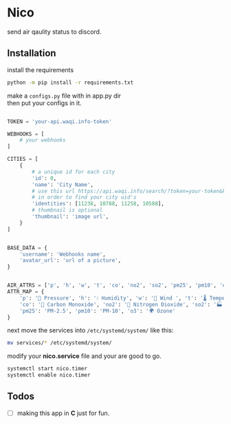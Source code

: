 # Nico

send air qaulity status to discord.

## Installation

install the requirements

```bash
python -m pip install -r requirements.txt
```

make a `configs.py` file with in app.py dir \
then put your configs in it.

```py

TOKEN = 'your-api.waqi.info-token'

WEBHOOKS = [
    # your webhooks
]

CITIES = [
    {
        # a unique id for each city
        'id': 0,
        'name': 'City Name',
        # use this url https://api.waqi.info/search/?token=your-token&keyword=london
        # in order to find your city uid's
        'identities': [11238, 10788, 11258, 10588],
        # thumbnail is optional
        'thumbnail': 'image url',
    }
]


BASE_DATA = {
    'username': 'Webhooks name',
    'avatar_url': 'url of a picture',
}


AIR_ATTRS = ['p', 'h', 'w', 't', 'co', 'no2', 'so2', 'pm25', 'pm10', 'o3']
ATTR_MAP = {
    'p': '🗿 Pressure', 'h': '💧 Humidity', 'w': '💨 Wind ', 't': '🌡 Temperature',
    'co': '🚗 Carbon Monoxide', 'no2': '🦴 Nitrogen Dioxide', 'so2': '🏭 Sulfur Dioxide',
    'pm25': 'PM-2.5', 'pm10': 'PM-10', 'o3': '🌍 Ozone'
}


```

next move the services into `/etc/systemd/system/` like this:

```bash
mv services/* /etc/systemd/system/
```

modify your **nico.service** file and your are good to go.

```bash
systemctl start nico.timer
systemctl enable nico.timer
```

## Todos

* [ ] making this app in **C** just for fun.
